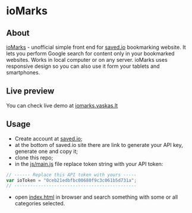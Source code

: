 # ioMarks
## About
[ioMarks](http://iomarks.vaskas.lt) - unofficial simple front end for [saved.io](http://saved.io) bookmarking website. It lets you perform Google search for content only in your bookmarked websites. Works in local computer or on any server. ioMarks uses responsive design so you can also use it form your tablets and smartphones.

## Live preview
You can check live demo at [iomarks.vaskas.lt](http://iomarks.vaskas.lt)

## Usage
- Create account at [saved.io](http://saved.io);
- at the bottom of saved.io site there are link to generate your API key, generate one and copy it;
- clone this repo;
- in the [js/main.js](https://github.com/andrius-v/ioMarks/blob/master/js/main.js) file replace token string with your API token:
```javascript
// ------ Replace this API token with yours -----
var ioToken = "0ceb21edbfbc00680f9c3c061b5d731a";
// ----------------------------------------------
```
- open [index.html](https://github.com/andrius-v/ioMarks/blob/master/index.html) in browser and search something with some or all categories selected.
